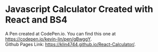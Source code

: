 # Javascript Calculator Created with React and BS4
A Pen created at CodePen.io. You can find this one at https://codepen.io/kevin-lin/pen/gBwggY.
<br>
Github Pages Link: https://klin4744.github.io/React-Calculator/.

 
